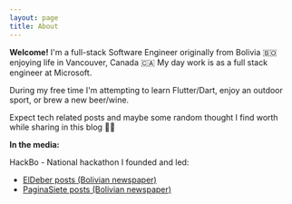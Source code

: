 ```yaml
---
layout: page
title: About
---
```

**Welcome!** I'm a full-stack Software Engineer originally from Bolivia 🇧🇴 enjoying life in Vancouver, Canada 🇨🇦 
My day work is as a full stack engineer at Microsoft. 

During my free time I'm attempting to learn Flutter/Dart, enjoy an outdoor sport, or brew a new beer/wine.

Expect tech related posts and maybe some random thought I find worth while sharing in this blog 🤙🏼


**In the media:**

HackBo - National hackathon I founded and led:
- [ElDeber posts (Bolivian newspaper)](https://eldeber.com.bo/tag/gustavo%20ferrufino)
- [PaginaSiete posts (Bolivian newspaper)](https://www.paginasiete.bo/noticias/buscar/?buscar=Gustavo+Ferrufino)
